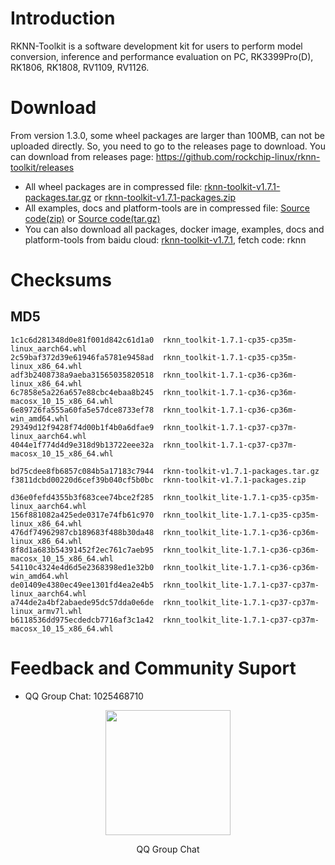 # Introduction
RKNN-Toolkit is a software development kit for users to perform model conversion, inference and performance evaluation on PC, RK3399Pro(D), RK1806, RK1808, RV1109, RV1126.
# Download
From version 1.3.0, some wheel packages are larger than 100MB, can not be uploaded directly. So, you need to go to the releases page to download.
You can download from releases page: https://github.com/rockchip-linux/rknn-toolkit/releases
- All wheel packages are in compressed file: [rknn-toolkit-v1.7.1-packages.tar.gz](https://github.com/rockchip-linux/rknn-toolkit/releases/download/v1.7.1/rknn-toolkit-v1.7.1-packages.tar.gz "rknn-toolkit-v1.7.1-packages.tar.gz") or [rknn-toolkit-v1.7.1-packages.zip](https://github.com/rockchip-linux/rknn-toolkit/releases/download/v1.7.1/rknn-toolkit-v1.7.1-packages.zip "rknn-toolkit-v1.7.1-packages.zip ")
- All examples, docs and platform-tools are in compressed file: [Source code(zip)](https://github.com/rockchip-linux/rknn-toolkit/archive/v1.7.1.zip "Source code(zip)") or [Source code(tar.gz)](https://github.com/rockchip-linux/rknn-toolkit/archive/v1.7.1.tar.gz "Source code(tar.gz)")
- You can also download all packages, docker image, examples, docs and platform-tools from baidu cloud: [rknn-toolkit-v1.7.1](https://eyun.baidu.com/s/3bqbs86j "rknn-toolkit-v1.7.1"), fetch code: rknn
# Checksums
## MD5
```
1c1c6d281348d0e81f001d842c61d1a0  rknn_toolkit-1.7.1-cp35-cp35m-linux_aarch64.whl
2c59baf372d39e61946fa5781e9458ad  rknn_toolkit-1.7.1-cp35-cp35m-linux_x86_64.whl
adf3b2408738a9aeba31565035820518  rknn_toolkit-1.7.1-cp36-cp36m-linux_x86_64.whl
6c7858e5a226a657e88cbc4ebaa8b245  rknn_toolkit-1.7.1-cp36-cp36m-macosx_10_15_x86_64.whl
6e89726fa555a60fa5e57dce8733ef78  rknn_toolkit-1.7.1-cp36-cp36m-win_amd64.whl
29349d12f9428f74d00b1f4b0a6dfae9  rknn_toolkit-1.7.1-cp37-cp37m-linux_aarch64.whl
4044e1f774d4d9e318d9b13722eee32a  rknn_toolkit-1.7.1-cp37-cp37m-macosx_10_15_x86_64.whl

bd75cdee8fb6857c084b5a17183c7944  rknn-toolkit-v1.7.1-packages.tar.gz
f3811dcbd00220d6cef39b040cf5b0bc  rknn-toolkit-v1.7.1-packages.zip

d36e0fefd4355b3f683cee74bce2f285  rknn_toolkit_lite-1.7.1-cp35-cp35m-linux_aarch64.whl
156f881082a425ede0317e74fb61c970  rknn_toolkit_lite-1.7.1-cp35-cp35m-linux_x86_64.whl
476df74962987cb189683f488b30da48  rknn_toolkit_lite-1.7.1-cp36-cp36m-linux_x86_64.whl
8f8d1a683b54391452f2ec761c7aeb95  rknn_toolkit_lite-1.7.1-cp36-cp36m-macosx_10_15_x86_64.whl
54110c4324e4d6d5e2368398ed1e32b0  rknn_toolkit_lite-1.7.1-cp36-cp36m-win_amd64.whl
de01409e4380ec49ee1301fd4ea2e4b5  rknn_toolkit_lite-1.7.1-cp37-cp37m-linux_aarch64.whl
a744de2a4bf2abaede95dc57dda0e6de  rknn_toolkit_lite-1.7.1-cp37-cp37m-linux_armv7l.whl
b6118536dd975ecdedcb7716af3c1a42  rknn_toolkit_lite-1.7.1-cp37-cp37m-macosx_10_15_x86_64.whl
```
# Feedback and Community Suport
- QQ Group Chat: 1025468710
<p align="center"><img width="200" height="200"  src="https://github.com/rockchip-linux/rknn-toolkit/blob/master/QQGroupQRCode.png"/></p>
<p align="center">QQ Group Chat</p>
